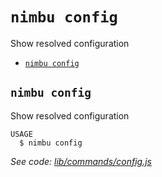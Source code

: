 `nimbu config`
==============

Show resolved configuration

* [`nimbu config`](#nimbu-config)

## `nimbu config`

Show resolved configuration

```
USAGE
  $ nimbu config
```

_See code: [lib/commands/config.js](https://github.com/zenjoy/nimbu-toolbelt/blob/v5.0.0-alpha.5/lib/commands/config.js)_

